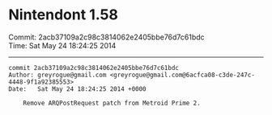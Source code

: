 # Nintendont 1.58
Commit: 2acb37109a2c98c3814062e2405bbe76d7c61bdc  
Time: Sat May 24 18:24:25 2014   

-----

```
commit 2acb37109a2c98c3814062e2405bbe76d7c61bdc
Author: greyrogue@gmail.com <greyrogue@gmail.com@6acfca08-c3de-247c-4448-9f1a92385553>
Date:   Sat May 24 18:24:25 2014 +0000

    Remove ARQPostRequest patch from Metroid Prime 2.
```
